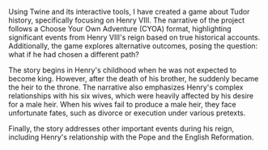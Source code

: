 Using Twine and its interactive tools, I have created a game about Tudor history, specifically focusing on Henry VIII. The narrative of the project follows a Choose Your Own Adventure (CYOA) format, highlighting significant events from Henry VIII's reign based on true historical accounts. Additionally, the game explores alternative outcomes, posing the question: what if he had chosen a different path?

The story begins in Henry's childhood when he was not expected to become king. However, after the death of his brother, he suddenly became the heir to the throne. The narrative also emphasizes Henry's complex relationships with his six wives, which were heavily affected by his desire for a male heir. When his wives fail to produce a male heir, they face unfortunate fates, such as divorce or execution under various pretexts.

Finally, the story addresses other important events during his reign, including Henry's relationship with the Pope and the English Reformation. 
